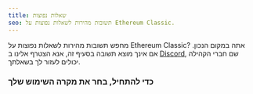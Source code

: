 ```yaml
---
title: שאלות נפוצות
seo: תשובות מהירות לשאלות נפוצות על Ethereum Classic.
---
```


מחפש תשובות מהירות לשאלות נפוצות על Ethereum Classic? אתה במקום הנכון. אם אינך מוצא תשובה בסעיף זה, אנא הצטרף אלינו ב [Discord](https://ethereumclassic.org/discord), שם חברי הקהילה יכולים לעזור לך בשאלתך.

### כדי להתחיל, בחר את מקרה השימוש שלך
